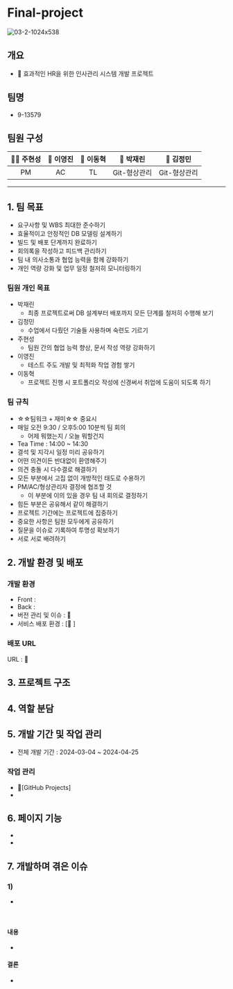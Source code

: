 # Final-project 

![03-2-1024x538](https://github.com/9-13579/T3-R0-Document/assets/148875683/e10f85ce-6f95-436f-bf73-3cc874960234)

## 개요
- 📝 효과적인 HR을 위한 인사관리 시스템 개발 프로젝트

## 팀명
- 9-13579
## 팀원 구성
|                                                             **🐻‍❄️ 주현성**                                                              |                                                             **🐻 이영진**                                                              |                                                             **🐰 이동혁**                                                              |                                                             **🐯 박재린**                                                              |                                                             **🐨 김정민**                                                              |
| :-------------------------------------------------------------------------------------------------------------------------------------: | :-------------------------------------------------------------------------------------------------------------------------------------: | :-------------------------------------------------------------------------------------------------------------------------------------: | :-------------------------------------------------------------------------------------------------------------------------------------: | :-------------------------------------------------------------------------------------------------------------------------------------: |
|                             PM                             |                                                  AC                                                  |                                                TL                                               |                            Git-형상관리                         |                             Git-형상관리                             | 
***
## <span id="goal">1. 팀 목표</span>
- 요구사항 및 WBS 최대한 준수하기
- 효율적이고 안정적인 DB 모델링 설계하기
- 빌드 및 배포 단계까지 완료하기
- 회의록을 작성하고 피드백 관리하기
- 팀 내 의사소통과 협업 능력을 함께 강화하기
- 개인 역량 강화 및 업무 일정 철저히 모니터링하기

### 팀원 개인 목표
- 박재린
  - 최종 프로젝트로써 DB 설계부터 배포까지 모든 단계를 철저히 수행해 보기
- 김정민
  - 수업에서 다뤘던 기술들 사용하며 숙련도 기르기
- 주현성
  - 팀원 간의 협업 능력 향상, 문서 작성 역량 강화하기
- 이영진
  - 테스트 주도 개발 및 최적화 작업 경험 쌓기
- 이동혁
  - 프로젝트 진행 시 포트폴리오 작성에 신경써서 취업에 도움이 되도록 하기  

### 팀 규칙
- ☆☆팀워크 + 재미☆☆ 중요시
- 매일 오전 9:30 / 오후5:00 10분씩 팀 회의
    - 어제 뭐했는지 / 오늘 뭐할건지
- Tea Time : 14:00 ~ 14:30
- 결석 및 지각시 일정 미리 공유하기
- 어떤 의견이든 반대없이 환영해주기
- 의견 충돌 시 다수결로 해결하기
- 모든 부분에서 고집 없이 개방적인 태도로 수용하기
- PM/AC/형상관리자 결정에 협조할 것
    - 이 부분에 이의 있을 경우 팀 내 회의로 결정하기
- 힘든 부분은 공유해서 같이 해결하기
- 프로젝트 기간에는 프로젝트에 집중하기
- 중요한 사항은 팀원 모두에게 공유하기
- 질문을 이슈로 기록하여 투명성 확보하기
- 서로 서로 배려하기


## <span id="dev">2. 개발 환경 및 배포</span>
### 개발 환경
- Front : 
- Back : 
- 버전 관리 및 이슈 : 🔗
- 서비스 배포 환경 : [🔗 ]
### 배포 URL
URL : 🔗 

## <span id="tree">3. 프로젝트 구조</span>

## <span id="role">4. 역할 분담</span>

## <span id="task">5. 개발 기간 및 작업 관리</span>
- 전체 개발 기간 : 2024-03-04 ~ 2024-04-25
### 작업 관리
- 🔗[GitHub Projects]
- 
## <span id="pages">6. 페이지 기능</span>
-
-

## <span id="issues">7. 개발하며 겪은 이슈</span>
### 1) 
   - 
   <br>
   
#### 내용
- 
#### 결론
- 

